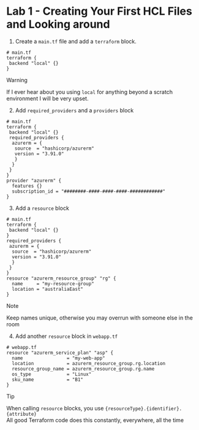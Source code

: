 # Lab 1 - Creating Your First HCL Files and Looking around

1. Create a `main.tf` file and add a `terraform` block.

```hcl[2-4]
# main.tf
terraform {
 backend "local" {}
}
```

> [!warning]  
> If I ever hear about you using `local` for anything beyond a scratch environment I will be very upset.

2. Add `required_providers` and a `providers` block

```hcl[4-10,12-15]
# main.tf
terraform {
 backend "local" {}
 required_providers {
  azurerm = {
   source  = "hashicorp/azurerm"
   version = "3.91.0"
   }
  }
 }
}
provider "azurerm" {
  features {}
  subscription_id = "########-####-####-####-############"
}
```

3. Add a `resource` block

```hcl [12-15]
# main.tf
terraform {
 backend "local" {}
}
required_providers {
 azurerm = {
  source  = "hashicorp/azurerm"
  version = "3.91.0"
  }
 }
}
resource "azurerm_resource_group" "rg" {
  name     = "my-resource-group"
  location = "australiaEast"
}
```

> [!note]  
> Keep names unique, otherwise you may overrun with someone else in the room

4. Add another `resource` block in `webapp.tf`

```hcl [2-8]
# webapp.tf
resource "azurerm_service_plan" "asp" {
  name                = "my-web-app"
  location            = azurerm_resource_group.rg.location
  resource_group_name = azurerm_resource_group.rg.name
  os_type             = "Linux"
  sku_name            = "B1"
}
```

> [!Tip]  
> When calling `resource` blocks, you use `{resourceType}.{identifier}.{attribute}`  
> All good Terraform code does this constantly, everywhere, all the time
